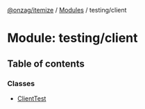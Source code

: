 [@onzag/itemize](../README.md) / [Modules](../modules.md) / testing/client

# Module: testing/client

## Table of contents

### Classes

- [ClientTest](../classes/testing_client.ClientTest.md)
